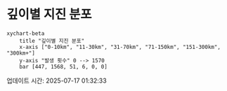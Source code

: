 # 깊이별 지진 분포

```mermaid
xychart-beta
    title "깊이별 지진 분포"
    x-axis ["0-10km", "11-30km", "31-70km", "71-150km", "151-300km", "300km+"]
    y-axis "발생 횟수" 0 --> 1570
    bar [447, 1568, 51, 6, 0, 0]
```

업데이트 시간: 2025-07-17 01:32:33
